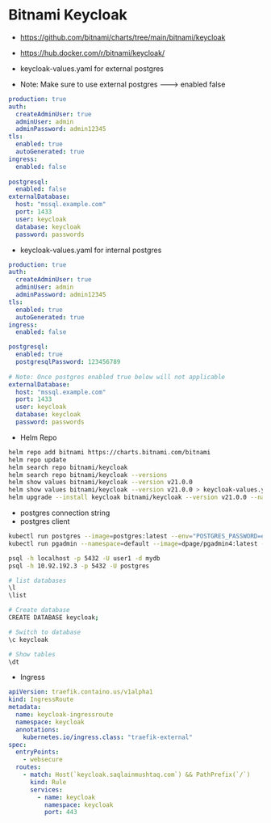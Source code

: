 # Bitnami Keycloak

- https://github.com/bitnami/charts/tree/main/bitnami/keycloak

- https://hub.docker.com/r/bitnami/keycloak/


- keycloak-values.yaml for external postgres
- Note: Make sure to use external postgres ---> enabled false
```yaml
production: true
auth:
  createAdminUser: true
  adminUser: admin
  adminPassword: admin12345
tls:
  enabled: true
  autoGenerated: true
ingress:
  enabled: false
 
postgresql:
  enabled: false
externalDatabase:
  host: "mssql.example.com"
  port: 1433
  user: keycloak
  database: keycloak
  password: passwords 
```

- keycloak-values.yaml for internal postgres
```yaml
production: true
auth:
  createAdminUser: true
  adminUser: admin
  adminPassword: admin12345
tls:
  enabled: true
  autoGenerated: true
ingress:
  enabled: false

postgresql:
  enabled: true
  postgresqlPassword: 123456789
  
# Note: Once postgres enabled true below will not applicable  
externalDatabase:
  host: "mssql.example.com"
  port: 1433
  user: keycloak
  database: keycloak
  password: passwords
```


  - Helm Repo
```bash
helm repo add bitnami https://charts.bitnami.com/bitnami
helm repo update
helm search repo bitnami/keycloak
helm search repo bitnami/keycloak --versions
helm show values bitnami/keycloak --version v21.0.0
helm show values bitnami/keycloak --version v21.0.0 > keycloak-values.yaml
helm upgrade --install keycloak bitnami/keycloak --version v21.0.0 --namespace keycloak --create-namespace --values keycloak-values.yaml --wait
```

- postgres connection string
- postgres client
```bash
kubectl run postgres --image=postgres:latest --env="POSTGRES_PASSWORD=examplepass" --port=5432 
kubectl run pgadmin --namespace=default --image=dpage/pgadmin4:latest --port=80 --env="PGADMIN_DEFAULT_EMAIL=admin@pgadmin.org" --env="PGADMIN_DEFAULT_PASSWORD=admin"
```
```bash
psql -h localhost -p 5432 -U user1 -d mydb
psql -h 10.92.192.3 -p 5432 -U postgres

# list databases
\l
\list

# Create database
CREATE DATABASE keycloak;

# Switch to database
\c keycloak

# Show tables
\dt
```

- Ingress
```yaml
apiVersion: traefik.containo.us/v1alpha1
kind: IngressRoute
metadata:
  name: keycloak-ingressroute
  namespace: keycloak
  annotations:
    kubernetes.io/ingress.class: "traefik-external"
spec:
  entryPoints:
    - websecure
  routes:
    - match: Host(`keycloak.saqlainmushtaq.com`) && PathPrefix(`/`)
      kind: Rule
      services:
        - name: keycloak
          namespace: keycloak
          port: 443
```
